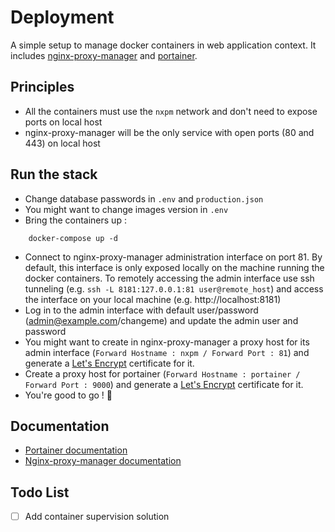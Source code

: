 # Deployment

A simple setup to manage docker containers in web application context. It includes [nginx-proxy-manager](https://github.com/jc21/nginx-proxy-manager) and [portainer](https://github.com/portainer/portainer). 

## Principles

* All the containers must use the `nxpm` network and don't need to expose ports on local host
* nginx-proxy-manager will be the only service with open ports (80 and 443) on local host

## Run the stack

* Change database passwords in `.env` and `production.json`
* You might want to change images version in `.env`
* Bring the containers up :
```
	docker-compose up -d
```
* Connect to nginx-proxy-manager administration interface on port 81. By default, this interface is only exposed locally on the machine running the docker containers. To remotely accessing the admin interface use ssh tunneling (e.g. `ssh -L 8181:127.0.0.1:81 user@remote_host`) and access the interface on your local machine (e.g. http://localhost:8181)
* Log in to the admin interface with default user/password (admin@example.com/changeme) and update the admin user and password
* You might want to create in nginx-proxy-manager a proxy host for its admin interface (`Forward Hostname : nxpm / Forward Port : 81`) and generate a [Let's Encrypt](https://letsencrypt.org/) certificate for it.
* Create a proxy host for portainer (`Forward Hostname : portainer / Forward Port : 9000`) and generate a [Let's Encrypt](https://letsencrypt.org/) certificate for it.
* You're good to go ! :rocket:

## Documentation

* [Portainer documentation](https://documentation.portainer.io/)
* [Nginx-proxy-manager documentation](https://nginxproxymanager.com/guide/)

## Todo List

- [ ] Add container supervision solution
